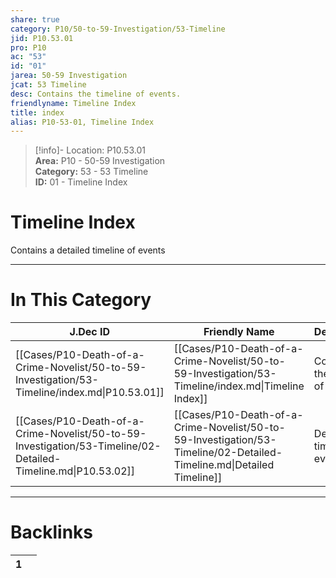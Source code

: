 ```yaml
---  
share: true  
category: P10/50-to-59-Investigation/53-Timeline  
jid: P10.53.01  
pro: P10  
ac: "53"  
id: "01"  
jarea: 50-59 Investigation  
jcat: 53 Timeline  
desc: Contains the timeline of events.  
friendlyname: Timeline Index  
title: index  
alias: P10-53-01, Timeline Index  
---  
```

  
>[!info]- Location: P10.53.01  
>**Area:** P10 - 50-59 Investigation  
>**Category:** 53 - 53 Timeline  
>**ID:** 01 - Timeline Index  
  
# Timeline Index  
  
Contains a detailed timeline of events  
   
  
  
---  
# In This Category  
  
| J.Dec ID                                                                                                      | Friendly Name                                                                                                         | Description                      |  
| ------------------------------------------------------------------------------------------------------------- | --------------------------------------------------------------------------------------------------------------------- | -------------------------------- |  
| [[Cases/P10-Death-of-a-Crime-Novelist/50-to-59-Investigation/53-Timeline/index.md\|P10.53.01]]                | [[Cases/P10-Death-of-a-Crime-Novelist/50-to-59-Investigation/53-Timeline/index.md\|Timeline Index]]                   | Contains the timeline of events. |  
| [[Cases/P10-Death-of-a-Crime-Novelist/50-to-59-Investigation/53-Timeline/02-Detailed-Timeline.md\|P10.53.02]] | [[Cases/P10-Death-of-a-Crime-Novelist/50-to-59-Investigation/53-Timeline/02-Detailed-Timeline.md\|Detailed Timeline]] | Detailed timeline of events.     |  
  
  
---  
# Backlinks  
<div><table class="dataview table-view-table"><thead class="table-view-thead"><tr class="table-view-tr-header"><th class="table-view-th"><span></span><span class="dataview small-text">1</span></th><th class="table-view-th"><span></span></th></tr></thead><tbody class="table-view-tbody"></tbody></table></div>